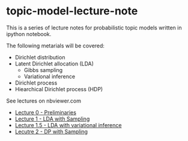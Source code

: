 topic-model-lecture-note
========================

This is a series of lecture notes for probabilistic topic models written in ipython notebook.

The following metarials will be covered:

* Dirichlet distribution
* Latent Dirichlet allocation (LDA)
  * Gibbs sampling
  * Variational inference
* Dirichlet process
* Hiearchical Dirichlet process (HDP)

See lectures on nbviewer.com
* [Lecture 0 - Preliminaries](http://nbviewer.ipython.org/github/UnILabKAIST/topic-model-lecture-note/blob/master/lecture0.ipynb)
* [Lecture 1 - LDA with Sampling](http://nbviewer.ipython.org/github/UnILabKAIST/topic-model-lecture-note/blob/master/lecture1-lda.ipynb)
* [Lecture 1.5 - LDA with variational inference](https://raw.githubusercontent.com/UnILabKAIST/topic-model-lecture-note/master/lecture1.5-lda-vb.ipynb)
* [Lecutre 2 - DP with Sampling](http://nbviewer.ipython.org/github/UnILabKAIST/topic-model-lecture-note/blob/master/lecture2-bnp.ipynb)
